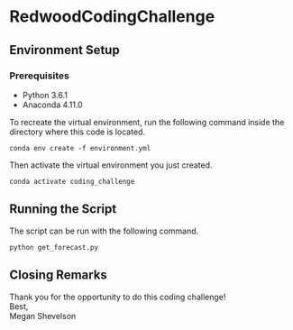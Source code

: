 # RedwoodCodingChallenge

## Environment Setup
### Prerequisites
* Python 3.6.1
* Anaconda 4.11.0
  
To recreate the virtual environment, run the following command inside the directory where this code is located.
```
conda env create -f environment.yml
```
Then activate the virtual environment you just created.
```
conda activate coding_challenge
```
## Running the Script
The script can be run with the following command.
```
python get_forecast.py
```
## Closing Remarks
Thank you for the opportunity to do this coding challenge!  
Best,  
Megan Shevelson
